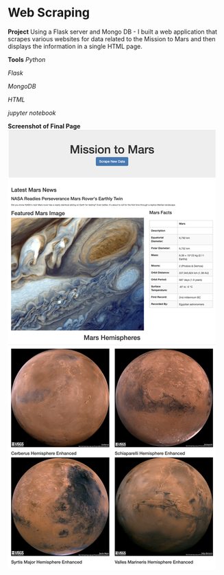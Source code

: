 # Web Scraping

**Project**
Using a Flask server and Mongo DB - I built a web application that scrapes various websites for data related to the Mission to Mars and then displays the information in a single HTML page. 

**Tools**
_Python_

_Flask_
 
_MongoDB_

_HTML_

_jupyter notebook_

**Screenshot of Final Page**
![Image of final page](https://github.com/mmeadx/web-scraping-challenge/blob/master/screenshots/MarsApp-Full.png?raw=true)

